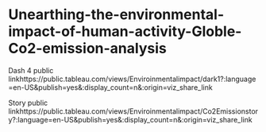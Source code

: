# Unearthing-the-environmental-impact-of-human-activity-Globle-Co2-emission-analysis


Dash 4 public linkhttps://public.tableau.com/views/Enviroinmentalimpact/dark1?:language=en-US&publish=yes&:display_count=n&:origin=viz_share_link

Story public linkhttps://public.tableau.com/views/Enviroinmentalimpact/Co2Emissionstory?:language=en-US&publish=yes&:display_count=n&:origin=viz_share_link
